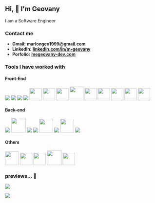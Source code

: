 ## Hi, 👋 I'm Geovany
 I am a Software Engineer


### Contact me

- **Gmail:**		**marlongeo1999@gmail.com**
- **LinkedIn:**	 **<a href="https://www.linkedin.com/in/m-geovany/">linkedin.com/in/m-geovany<a>**
- **Porfolio:**	 **<a href="mgeovany-dev.vercel.app/">megeovany-dev.com<a>**



### Tools I have worked with

#### Front-End
<a href="https://www.w3schools.com/html/" target="_blank"><img src="https://img.icons8.com/color/48/000000/html-5.png"/></a>
<a href="https://www.w3schools.com/css/" target="_blank"><img src="https://img.icons8.com/color/48/000000/css3.png"/></a> 
<a href="https://www.javascript.com/" target="_blank"><img src="https://img.icons8.com/color/48/000000/javascript.png"/></a> 
<a href="https://www.typescriptlang.org/" target="_blank"><img src="https://img.icons8.com/color/48/000000/typescript.png"/></a>
<a href="https://mobxjs.com"><img width='40px' src="https://github.com/MGeovany/MGeovany/assets/37640685/87e505f7-503c-44ae-862c-f963ce32590f"/></a>
<a href="https://es.redux.js.org/"><img width='40px' src="https://img.icons8.com/color/48/redux.png"/></a>
<a href="https://https://reactnative.dev/"><img width='40px' src="https://github.com/MGeovany/MGeovany/assets/37640685/9c6cd0ea-fca4-4b36-bc78-770237df9a20"/></a>
<a href="https://reactjs.org/" target="_blank"><img width='45px' src="https://img.icons8.com/color/48/000000/react-native.png"/></a> 
<a href="https://expo.dev"><img width='40px' src="https://github.com/MGeovany/MGeovany/assets/37640685/28c2df6f-0123-4653-8f0f-0336f0167c66"/></a>
<a href="https://astro.build"><img width='40px' src="https://github.com/MGeovany/MGeovany/assets/37640685/4ed97619-45cf-4c18-a49b-459c1a1526fd"/></a>
<a href="https://testing-library.com/docs/" target="_blank"><img height='40px' src="https://github.com/MGeovany/MGeovany/assets/37640685/8a4fb96b-a023-45d1-ad8d-70233576f8d8"/></a>
<a href="https://jestjs.io/" target="_blank"><img height='40px' src="https://github.com/MGeovany/MGeovany/assets/37640685/585121bf-ae6e-4f68-b6fd-ac9750038d3e"/></a>
<a href="https://nextjs.com"><img width='40px' src="https://github.com/MGeovany/MGeovany/assets/37640685/6a45bcbf-0fe4-4461-9a67-9fc7b1d189bb"/></a>


#### Back-end
<a href="https://nodejs.org/" target="_blank"><img src="https://img.icons8.com/color/48/000000/nodejs.png"/></a> 
<a href="https://www.express.com/" target="_blank"><img width='48px' src="https://github.com/MGeovany/MGeovany/assets/37640685/51aafe0b-70fb-4642-91c2-72a3b8d883f4"/></a>
<a href="https://www.mongodb.com/" target="_blank"><img src="https://img.icons8.com/color/48/000000/mongodb.png"/></a> 
<a href="https://www.firebase.com/" target="_blank"><img src="https://img.icons8.com/color/48/000000/firebase.png"/></a>
<a href="https://www.supabase.com/" target="_blank"><img width='45px' src="https://github.com/MGeovany/MGeovany/assets/37640685/efa2539f-1112-4b88-a1bb-fc1bf5bfe60a"/></a>
<a href="https://www.redis.com/" target="_blank"><img src="https://img.icons8.com/color/48/000000/redis"/></a>
<a href="https://www.postgresql.org/" target="_blank"><img height='45px' src="https://github.com/MGeovany/MGeovany/assets/37640685/8742a5e4-81bc-4318-9fba-96c7f954fdbb"/></a>
<a href="https://www.mysql.com/"><img src="https://img.icons8.com/fluency/48/mysql-logo.png"/></a>


#### Others
<a href="https://git-scm.com/" target="_blank"><img height='45px' src="https://img.icons8.com/color/48/000000/git.png"/></a>
<a href="https://jira.com/" target="_blank"><img height='40px' src="https://img.icons8.com/color/48/000000/jira.png"/></a>
<a href="https://www.clickup.com/" target="_blank"><img width='40px' src="https://github.com/MGeovany/MGeovany/assets/37640685/b3163e64-d722-43e5-b2b8-abe55b93f38d"/></a>
<a href="https://www.docker.com/" target="_blank"><img width='48px' src="https://github.com/MGeovany/MGeovany/assets/37640685/a416cdfa-28e3-4de9-ad3d-cdfc374cee41"/></a>
<a href="https://www.azure.com/" target="_blank"><img width='40px' src="https://github.com/MGeovany/MGeovany/assets/37640685/4c15e0e0-7395-4760-aa1c-84262c1c5584"/></a>



### previews... 🥸
![](https://komarev.com/ghpvc/?username=MGeovany&color=0aa860)

![](https://github-readme-streak-stats.herokuapp.com/?user=mgeovany&theme=react)
